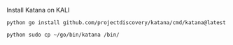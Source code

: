 Install Katana on KALI

```python go install github.com/projectdiscovery/katana/cmd/katana@latest```

```python sudo cp ~/go/bin/katana /bin/```
